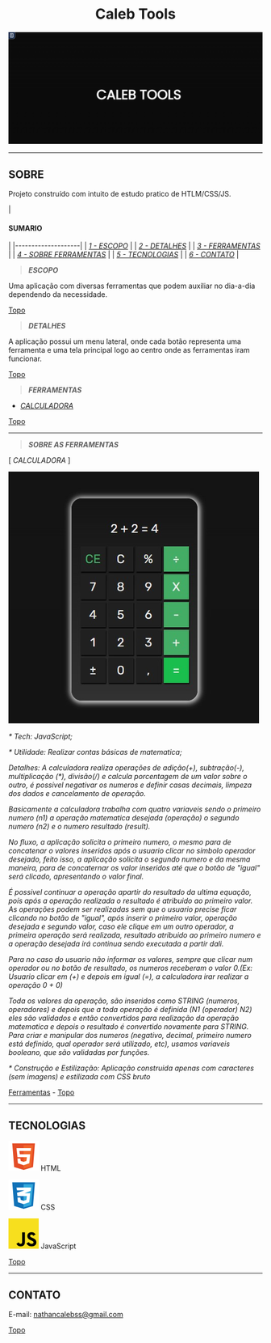 **<h1 align="center">Caleb Tools</h1>**

![preview](/.github/preview_start.jpg)

---

**<h2>SOBRE</h2>**

Projeto construído com intuito de estudo pratico de HTLM/CSS/JS.

<a name="sumario"></a>
|**<h4>SUMARIO</h4>**|
|--------------------|
| _[1 - ESCOPO](#escopo)_   |
| _[2 - DETALHES](#detalhes)_ |
| _[3 - FERRAMENTAS](#ferramentas)_ |
| _[4 - SOBRE FERRAMENTAS](#sobre_ferramentas)_ |
| _[5 - TECNOLOGIAS](#tecnologias)_ |
| _[6 - CONTATO](#contato)_ |


<a id="escopo"></a>

> **_ESCOPO_**

Uma aplicação com diversas ferramentas que podem auxiliar no dia-a-dia dependendo da necessidade.

[Topo](#sumario)

<a id="detalhes"></a>

> **_DETALHES_**

A aplicação possui um menu lateral, onde cada botão representa uma ferramenta e uma tela principal logo ao centro onde as ferramentas iram funcionar.

[Topo](#sumario)

<a id="ferramentas"></a>

> **_FERRAMENTAS_**

- _[CALCULADORA](#calculadora)_

[Topo](#sumario)
_________________________________

<a id="sobre_ferramentas"></a>

> **_SOBRE AS FERRAMENTAS_**

<a id="calculadora"></a>

[ _CALCULADORA_ ]

![preview](/.github/preview_calculadora.jpg)

_* Tech: JavaScript;_

_* Utilidade: Realizar contas básicas de matematica;_

_Detalhes: A calculadora realiza operações de adição(+), subtração(-), multiplicação (*), divisão(/) e calcula porcentagem de um valor sobre o outro, é possivel negativar os numeros e definir casas decimais, limpeza dos dados e cancelamento de operação._

_Basicamente a calculadora trabalha com quatro variaveis sendo o primeiro numero (n1) a operação matematica desejada (operação) o segundo numero (n2) e o numero resultado (result)._

_No fluxo, a aplicação solicita o primeiro numero, o mesmo para de concatenar o valores inseridos após o usuario clicar no simbolo operador desejado, feito isso, a aplicação solicita o segundo numero e da mesma maneira, para de concaternar os valor inseridos até que o botão de "igual" será clicado, apresentando o valor final._

_É possivel continuar a operação apartir do resultado da ultima equação, poís após a operação realizada o resultado é atribuido ao primeiro valor. As operações podem ser realizadas sem que o usuario precise ficar clicando no botão de "igual", após inserir o primeiro valor, operação desejada e segundo valor, caso ele clique em um outro operador, a primeira operação será realizada, resultado atribuido ao primeiro numero e a operação desejada irá continua sendo executada a partir dali._

_Para no caso do usuario não informar os valores, sempre que clicar num operador ou no botão de resultado, os numeros receberam o valor 0.(Ex: Usuario clicar em (+) e depois em igual (=), a calculadora irar realizar a operação 0 + 0)_ 

_Toda os valores da operação, são inseridos como STRING (numeros, operadores) e depois que a toda operação é definida (N1 (operador) N2) eles são validados e então convertidos para realização da operação matematica e depois o resultado é convertido novamente para STRING. Para criar e manipular dos numeros (negativo, decimal, primeiro numero está definido, qual operador será utilizado, etc), usamos variaveis booleano, que são validadas por funções._

_* Construção e Estilização: Aplicação construida apenas com caracteres (sem imagens) e estilizada com CSS bruto_

[Ferramentas](#ferramentas) - [Topo](#sumario)

---

<a id="tecnologias"></a>

**<h2>TECNOLOGIAS</h2>**

<img src="./.github/html5_svg.svg"> HTML

<img src="./.github/css_svg.svg"> CSS

<img src="./.github/js_svg.svg"> JavaScript

[Topo](#sumario)

---

<!-- **<h2>PROJETO</h2>**

[Clique aqui para acessar o projeto;](https://nathancaleb.github.io/nlw-setup/)

--- -->

<a id="contato"></a>

**<h2>CONTATO</h2>**

E-mail: nathancalebss@gmail.com

[Topo](#sumario)